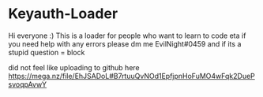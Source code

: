 # Keyauth-Loader
Hi everyone :) This is a loader for people who want to learn to code eta if you need help with any errors please dm me EvilNight#0459 and if its a stupid question = block  

did not feel like uploading to github here
https://mega.nz/file/EhJSADoL#B7rtuuQvNOd1EpfjpnHoFuMO4wFqk2DuePsvoqpAvwY
